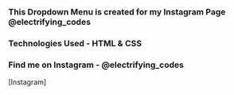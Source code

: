 ### This Dropdown Menu is created for my Instagram Page @electrifying_codes

### Technologies Used - HTML & CSS

### Find me on Instagram - @electrifying_codes

[Instagram]